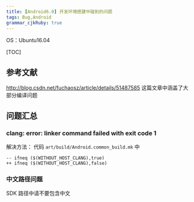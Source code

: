 ```yaml
---
title: [Android6.0] 开发环境搭建中碰到的问题
tags: Bug,Android
grammar_cjkRuby: true
---
```



OS：Ubuntu16.04

[TOC]

## 参考文献

http://blog.csdn.net/fuchaosz/article/details/51487585
这篇文章中涵盖了大部分编译问题


## 问题汇总

### clang: error: linker command failed with exit code 1

解决方法：
代码 `art/build/Android.common_build.mk` 中
```
-- ifneq ($(WITHOUT_HOST_CLANG),true)
++ ifneq ($(WITHOUT_HOST_CLANG),false)
```


### 中文路径问题
SDK 路径中请不要包含中文